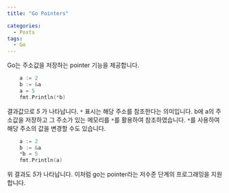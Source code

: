 ```yaml
---
title: "Go Pointers"

categories:
  - Posts
tags:
  - Go
---
```


Go는 주소값을 저장하는 pointer 기능을 제공합니다.

```go
    a := 2
	b := &a
	a = 5
	fmt.Println(*b)
```

결과값으로 _5_ 가 나타납니다. `*` 표시는 해당 주소를 참조한다는 의미입니다. b에 a의 주소값을 저장하고 그 주소가 있는 메모리를 `*`를 활용하여 참조하였습니다.
`*`를 사용하여 해당 주소의 값을 변경할 수도 있습니다.

```go
    a := 2
	b := &a
	*b = 5
	fmt.Println(a)
```

위 결과도 *5*가 나타납니다. 이처럼 go는 pointer라는 저수준 단계의 프로그래밍을 지원합니다.
